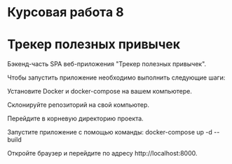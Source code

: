 # **Курсовая работа 8**

# **Трекер полезных привычек**

Бэкенд-часть SPA веб-приложения "Трекер полезных привычек".

Чтобы запустить приложение необходимо выполнить следующие шаги:

Установите Docker и docker-compose на вашем компьютере.

Склонируйте репозиторий на свой компьютер.

Перейдите в корневую директорию проекта.

Запустите приложение с помощью команды: docker-compose up -d --build

Откройте браузер и перейдите по адресу http://localhost:8000.